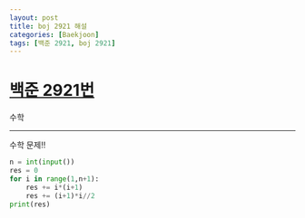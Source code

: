 ```yaml
---
layout: post
title: boj 2921 해설
categories: [Baekjoon]
tags: [백준 2921, boj 2921]
---
```


[백준 2921번](https://www.acmicpc.net/problem/2921)
======

수학

-----
수학 문제!!

```python
n = int(input())
res = 0
for i in range(1,n+1):
    res += i*(i+1)
    res += (i+1)*i//2
print(res)
```